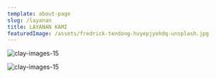 ```yaml
---
template: about-page
slug: /layanan
title: LAYANAN KAMI
featuredImage: /assets/fredrick-tendong-hvyepjyehdq-unsplash.jpg
---
```


![clay-images-15](/img/personal.png)

![clay-images-15](/img/familly.png)
